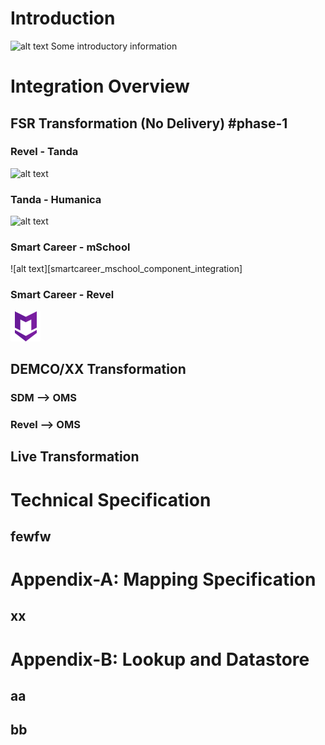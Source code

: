 # Introduction

![alt text][solution_overview]
Some introductory information

# Integration Overview
## FSR Transformation (No Delivery) #phase-1
### Revel - Tanda
![alt text][revel_tanda_component_integration]

### Tanda - Humanica
![alt text][tanda_humanica_component_integration]

### Smart Career - mSchool
![alt text][smartcareer_mschool_component_integration]

### Smart Career - Revel
![alt text][smartcareer_revel_component_integration]

## DEMCO/XX Transformation
### SDM --> OMS
### Revel --> OMS
## Live Transformation

# Technical Specification
  ## fewfw

# Appendix-A: Mapping Specification
  ## xx

# Appendix-B: Lookup and Datastore
  ## aa
  ## bb


[solution_overview]: https://www.lucidchart.com/publicSegments/view/9cea77c6-1485-4574-ac74-56ec84dd9bc8/image.png "Solution Overview"

[revel_tanda_component_integration]: https://www.lucidchart.com/publicSegments/view/e0e09a77-270a-4171-8bbd-2439d71c3b2b/image.png "High Level Integraion of Revel and Tanda"

[tanda_humanica_component_integration]: xx.png "High Level Integraion of Tanda and Humanica"

[smartcareer_revel_component_integration]: https://github.com/adam-p/markdown-here/raw/master/src/common/images/icon48.png "High Level Integraion of Smart Career and Revel"

[revel_mschool_component_integration]: https://github.com/adam-p/markdown-here/raw/master/src/common/images/icon48.png "High Level Integraion of Revel and mSchool"
